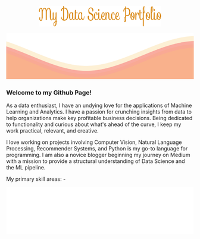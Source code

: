 <p align="center">
<img src="https://github.com/siddh30/siddh30/blob/main/My%20Data%20Science%20Portfolio.png" width="65%" height="55">
</p>	
<img src="https://github.com/siddh30/siddh30/blob/main/waves.svg" width="100%" height="125">

### Welcome to my Github Page!
As a data enthusiast, I have an undying love for the applications of Machine Learning and Analytics. I have a passion for crunching insights from data to help organizations make key profitable business decisions. Being dedicated to functionality and curious about what's ahead of the curve, I keep my work practical, relevant, and creative.

I love working on projects involving Computer Vision, Natural Language Processing, Recommender Systems, and Python is my go-to language for programming. I am also a novice blogger beginning my journey on Medium with a mission to provide a structural understanding of Data Science and the ML pipeline.

My primary skill areas: -

<img src="https://github.com/siddh30/siddh30/blob/main/tags.svg">
